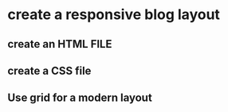 # create a responsive blog layout

## create an HTML FILE

## create a CSS file

## Use grid for a modern layout